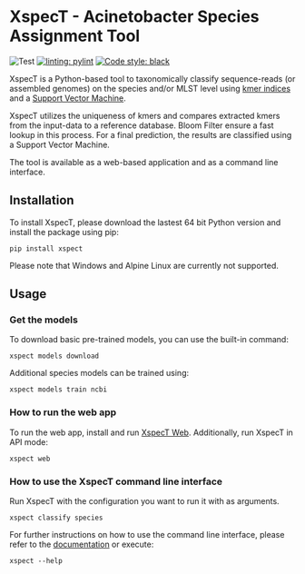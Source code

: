 # XspecT - Acinetobacter Species Assignment Tool
<!-- start intro -->
![Test](https://github.com/bionf/xspect2/actions/workflows/test.yml/badge.svg)
[![linting: pylint](https://img.shields.io/badge/linting-pylint-yellowgreen)](https://github.com/pylint-dev/pylint)
[![Code style: black](https://img.shields.io/badge/code%20style-black-000000.svg)](https://github.com/psf/black)

XspecT is a Python-based tool to taxonomically classify sequence-reads (or assembled genomes) on the species and/or MLST level using [kmer indices] and a [Support Vector Machine].

XspecT utilizes the uniqueness of kmers and compares extracted kmers from the input-data to a reference database. Bloom Filter ensure a fast lookup in this process. For a final prediction, the results are classified using a Support Vector Machine.

The tool is available as a web-based application and as a command line interface.

[kmer indices]: https://arxiv.org/abs/1905.09624
[Support Vector Machine]: https://en.wikipedia.org/wiki/Support-vector_machine
<!-- end intro -->

<!-- start quickstart -->
## Installation
To install XspecT, please download the lastest 64 bit Python version and install the package using pip:
```
pip install xspect
```
Please note that Windows and Alpine Linux are currently not supported.

## Usage
### Get the models
To download basic pre-trained models, you can use the built-in command:
```
xspect models download
```
Additional species models can be trained using:
```
xspect models train ncbi
```

### How to run the web app
To run the web app, install and run [XspecT Web](https://github.com/aromberg/xspect-web). Additionally, run XspecT in API mode:
```
xspect web
```

### How to use the XspecT command line interface
Run XspecT with the configuration you want to run it with as arguments.
```
xspect classify species
```
For further instructions on how to use the command line interface, please refer to the [documentation] or execute:
```
xspect --help
```
[documentation]: https://bionf.github.io/XspecT2/cli/index.html
<!-- end quickstart -->